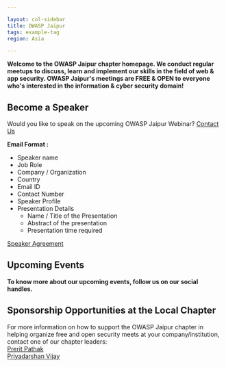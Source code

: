 ```yaml
---

layout: col-sidebar
title: OWASP Jaipur
tags: example-tag
region: Asia

---
```

<!-- ![OWASP Jaipur Logo](/assets/images/logo.png)<br> -->
<b>Welcome to the OWASP Jaipur chapter homepage. We conduct regular meetups to discuss, learn and implement our skills in the field of web & app security. OWASP Jaipur's meetings are FREE & OPEN to everyone who's interested in the information & cyber security domain! </b>


## Become a Speaker<br>
Would you like to speak on the upcoming OWASP Jaipur Webinar? [Contact Us](mailto:priyadarshan.vijay@owasp.org)

**Email Format :**

- Speaker name
- Job Role
- Company / Organization
- Country
- Email ID
- Contact Number
- Speaker Profile
- Presentation Details
    - Name / Title of the Presentation
    - Abstract of the presentation
    - Presentation time required
    
[Speaker Agreement](https://owasp.org/www-policy/legal/speaker-agreement)

## Upcoming Events<br>

<b>To know more about our upcoming events, follow us on our social handles.</b> 

## Sponsorship Opportunities at the Local Chapter
For more information on how to support the OWASP Jaipur chapter in helping organize free and open security meets at your company/institution, contact one of our chapter leaders:<br>
[Prerit Pathak](mailto:prerit.pathak@owasp.org)<br>
[Priyadarshan Vijay](mailto:priyadarshan.vijay@owasp.org)

